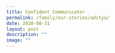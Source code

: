 ```yaml
---
title: Confident Communicator
permalink: /family/our-stories/aditya/
date: 2020-08-31
layout: post
description: ""
image: ""
---
```

